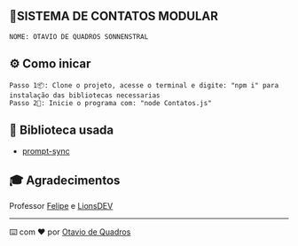 ## 📱SISTEMA DE CONTATOS MODULAR

```
NOME: OTAVIO DE QUADROS SONNENSTRAL
```

## ⚙️ Como inicar
```
Passo 1📦: Clone o projeto, acesse o terminal e digite: "npm i" para instalação das bibliotecas necessarias
Passo 2🚀: Inicie o programa com: "node Contatos.js"
```
## 🔧 Biblioteca usada
- [prompt-sync](https://www.npmjs.com/package/prompt-sync)

## 🎓 Agradecimentos
 
Professor [Felipe](https://github.com/FilipePaixao) e [LionsDEV](https://www.instagram.com/lionsdev/)

---
⌨️ com ❤️ por [Otavio de Quadros](https://github.com/Ort4vi0)
